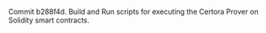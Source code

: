 Commit b288f4d.                    Build and Run scripts for executing the Certora Prover on Solidity smart contracts.